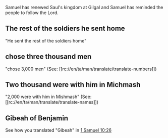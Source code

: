 Samuel has renewed Saul's kingdom at Gilgal and Samuel has reminded the people to follow the Lord.

## The rest of the soldiers he sent home ##

"He sent the rest of the soldiers home"

## chose three thousand men ##

"chose 3,000 men" (See: [[rc://en/ta/man/translate/translate-numbers]])

## Two thousand were with him in Michmash ##

"2,000 were with him in Mishmash" (See: [[rc://en/ta/man/translate/translate-names]])

## Gibeah of Benjamin ##

See how you translated "Gibeah" in [1 Samuel 10:26](../10/26.md)